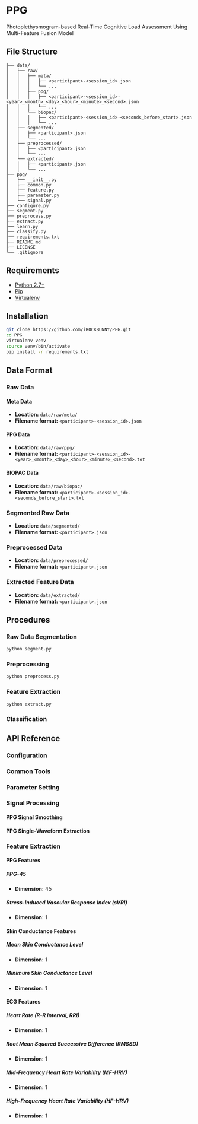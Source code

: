 # PPG
Photoplethysmogram-based Real-Time Cognitive Load Assessment Using Multi-Feature Fusion Model

## File Structure
```
├── data/
│   ├── raw/
│   │   ├── meta/
│   │   │   ├── <participant>-<session_id>.json
│   │   │   └── ...
│   │   ├── ppg/
│   │   │   ├── <participant>-<session_id>-<year>_<month>_<day>_<hour>_<minute>_<second>.json
│   │   │   └── ...
│   │   └── biopac/
│   │   │   ├── <participant>-<session_id>-<seconds_before_start>.json
│   │   │   └── ...
│   ├── segmented/
│   │   ├── <participant>.json
│   │   └── ...
│   ├── preprocessed/
│   │   ├── <participant>.json
│   │   └── ...
│   └── extracted/
│   │   ├── <participant>.json
│   │   └── ...
├── ppg/
│   ├── __init__.py
│   ├── common.py
│   ├── feature.py
│   ├── parameter.py
│   └── signal.py
├── configure.py
├── segment.py
├── preprocess.py
├── extract.py
├── learn.py
├── classify.py
├── requirements.txt
├── README.md
├── LICENSE
└── .gitignore
```

## Requirements
- [Python 2.7+](https://docs.python.org/2/)
- [Pip](https://pypi.python.org/pypi/pip)
- [Virtualenv](https://virtualenv.pypa.io/en/stable/)

## Installation
```sh
git clone https://github.com/iROCKBUNNY/PPG.git
cd PPG
virtualenv venv
source venv/bin/activate
pip install -r requirements.txt
```

## Data Format
### Raw Data
#### Meta Data
- **Location:** `data/raw/meta/`
- **Filename format:** `<participant>-<session_id>.json`

#### PPG Data
- **Location:** `data/raw/ppg/`
- **Filename format:** `<participant>-<session_id>-<year>_<month>_<day>_<hour>_<minute>_<second>.txt`

#### BIOPAC Data
- **Location:** `data/raw/biopac/`
- **Filename format:** `<participant>-<session_id>-<seconds_before_start>.txt`

### Segmented Raw Data
- **Location:** `data/segmented/`
- **Filename format:** `<participant>.json`

### Preprocessed Data
- **Location:** `data/preprocessed/`
- **Filename format:** `<participant>.json`

### Extracted Feature Data
- **Location:** `data/extracted/`
- **Filename format:** `<participant>.json`

## Procedures
### Raw Data Segmentation
```sh
python segment.py
```

### Preprocessing
```sh
python preprocess.py
```

### Feature Extraction
```sh
python extract.py
```

### Classification

## API Reference
### Configuration
### Common Tools
### Parameter Setting
### Signal Processing
#### PPG Signal Smoothing
#### PPG Single-Waveform Extraction
### Feature Extraction
#### PPG Features
##### PPG-45
- **Dimension:** 45

##### Stress-Induced Vascular Response Index (sVRI)
- **Dimension:** 1

#### Skin Conductance Features
##### Mean Skin Conductance Level
- **Dimension:** 1

##### Minimum Skin Conductance Level
- **Dimension:** 1

#### ECG Features
##### Heart Rate (R-R Interval, RRI)
- **Dimension:** 1

##### Root Mean Squared Successive Difference (RMSSD)
- **Dimension:** 1

##### Mid-Frequency Heart Rate Variability (MF-HRV)
- **Dimension:** 1

##### High-Frequency Heart Rate Variability (HF-HRV)
- **Dimension:** 1
